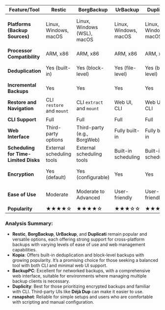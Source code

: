 | Feature/Tool      | **Restic**            | **BorgBackup**     | **UrBackup**       | **Duplicati**      | **Kopia**           | **BackupPC**        | **Duplicity**       | **rsnapshot**       |
|-------------------|-----------------------|---------------------|---------------------|---------------------|----------------------|----------------------|----------------------|----------------------|
| **Platforms (Backup Sources)** | Linux, Windows, macOS | Linux, Windows (WSL), macOS | Linux, Windows, macOS | Linux, Windows, macOS | Linux, Windows, macOS | Linux, Windows (via SMB/rsync), macOS | Linux, Windows (via WSL), macOS | Linux, Windows (via WSL), macOS |
| **Processor Compatibility** | ARM, x86         | ARM, x86           | ARM, x86           | ARM, x86           | ARM, x86             | ARM, x86             | ARM, x86             | ARM, x86             |
| **Deduplication** | Yes (built-in)        | Yes (block-level)   | Yes (file-level)    | Yes (basic level)   | Yes (block-level)    | Yes (file-level)     | Yes (volume-level)   | Yes (file-level)     |
| **Incremental Backups** | Yes              | Yes                 | Yes                 | Yes                 | Yes                  | Yes                  | Yes                  | Yes                  |
| **Restore and Navigation** | CLI `restore` and `mount` | CLI `extract` and `mount` | Web UI, CLI         | Web UI, CLI          | CLI, web UI (minimal) | Web UI and CLI        | CLI (third-party UI options) | CLI (directory browsing) |
| **CLI Support**   | Full                  | Full                | Full                | Full                | Full                 | Full                 | Full                 | Full                 |
| **Web Interface** | Third-party options   | Third-party (e.g., BorgWeb) | Fully built-in      | Fully built-in      | Built-in (minimal)   | Fully built-in        | No (third-party options) | No                   |
| **Scheduling for Time-Limited Disks** | External scheduling tools | External scheduling tools | Built-in scheduling | Built-in scheduling | External scheduling tools | Configurable via web UI | External scheduling tools | External scheduling tools |
| **Encryption**    | Yes (default)         | Yes (configurable)  | Yes                 | Yes                 | Yes                  | No (external solutions needed) | Yes (GnuPG-based)    | No                   |
| **Ease of Use**   | Moderate              | Moderate to Advanced | User-friendly       | User-friendly       | Moderate             | Advanced              | Moderate to Advanced | Advanced             |
| **Popularity**    | ★★★★☆                 | ★★★★☆               | ★★★☆☆               | ★★★★☆               | ★★★☆☆                | ★★★★☆                | ★★★☆☆                | ★★★☆☆                |

### **Analysis Summary**:
- **Restic**, **BorgBackup**, **UrBackup**, and **Duplicati** remain popular and versatile options, each offering strong support for cross-platform backups with varying levels of ease of use and web management capabilities.
- **Kopia**: Offers built-in deduplication and block-level backups with growing popularity. It’s a promising choice for those seeking a balanced tool with both CLI and minimal web UI support.
- **BackupPC**: Excellent for networked backups, with a comprehensive web interface, suitable for environments where managing multiple backup clients is necessary.
- **Duplicity**: Best for those prioritizing encrypted backups and familiar with CLI. Third-party UIs like **Déjà Dup** can make it easier to use.
- **rsnapshot**: Reliable for simple setups and users who are comfortable with scripting and manual configuration.
